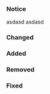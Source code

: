 <!--
// allowed states: major, minor, patch
- bump: patch
-->

### Notice

asdasd asdasd
### Changed

### Added

### Removed

### Fixed

